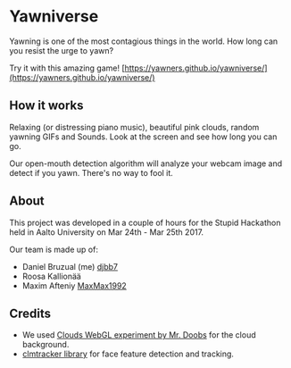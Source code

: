 # Yawniverse

Yawning is one of the most contagious things in the world. How long can you resist the urge to yawn?

Try it with this amazing game! [https://yawners.github.io/yawniverse/](https://yawners.github.io/yawniverse/)

## How it works

Relaxing (or distressing piano music), beautiful pink clouds, random yawning GIFs and Sounds. Look at the screen and see how long you can go.

Our open-mouth detection algorithm will analyze your webcam image and detect if you yawn. There's no way to fool it.

## About

This project was developed in a couple of hours for the Stupid Hackathon held in Aalto University on Mar 24th - Mar 25th 2017.

Our team is made up of:
- Daniel Bruzual (me) [djbb7](https://github.com/djbb7)
- Roosa Kallionää
- Maxim Afteniy [MaxMax1992](https://github.com/maxmax1992)

## Credits

- We used [Clouds WebGL experiment by Mr. Doobs](http://mrdoob.com/lab/javascript/webgl/clouds/) for the cloud background.
- [clmtracker library](https://github.com/auduno/clmtrackr/) for face feature detection and tracking.
